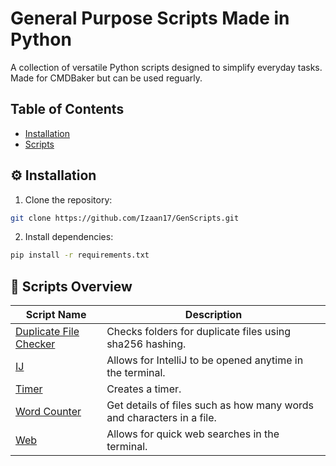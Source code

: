 # General Purpose Scripts Made in Python
A collection of versatile Python scripts designed to simplify everyday tasks. Made for CMDBaker but can be used reguarly.

## Table of Contents
- [Installation](#-installation)
- [Scripts](#-scripts-overview)


## ⚙️ Installation
1. Clone the repository:
```bash
git clone https://github.com/Izaan17/GenScripts.git
```
2. Install dependencies:
```bash
pip install -r requirements.txt
```

## 📃 Scripts Overview
| Script Name                                         | Description                                                           |
|-----------------------------------------------------|-----------------------------------------------------------------------|
| [Duplicate File Checker](duplicate_file_checker.py) | Checks folders for duplicate files using sha256 hashing.              |
| [IJ](ij.py)                                         | Allows for IntelliJ to be opened anytime in the terminal.             |
| [Timer](timer.py)                                   | Creates a timer.                                                      |
| [Word Counter](word_counter.py)                     | Get details of files such as how many words and characters in a file. |
| [Web](web.py)                                       | Allows for quick web searches in the terminal.                        |

